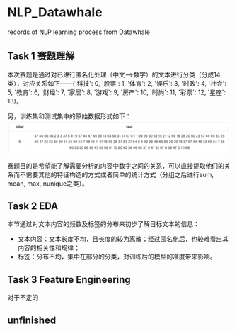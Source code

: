 # NLP_Datawhale
records of NLP learning process from Datawhale

## Task 1 赛题理解
本次赛题是通过对已进行匿名化处理（中文-->数字）的文本进行分类（分成14类），对应关系如下——{'科技': 0, '股票': 1, '体育': 2, '娱乐': 3, '时政': 4, '社会': 5, '教育': 6, '财经': 7, '家居': 8, '游戏': 9, '房产': 10, '时尚': 11, '彩票': 12, '星座': 13}。

另，训练集和测试集中的原始数据形式如下：
![image](https://github.com/KennyNgZW/NLP_Datawhale/blob/master/dataform_text_classification.png)

赛题目的是希望能了解需要分析的内容中数字之间的关系，可以直接提取他们的关系而不需要其他的特征构造的方式或者简单的统计方式（分组之后进行sum, mean, max, nunique之类）。

## Task 2 EDA
本节通过对文本内容的频数及标签的分布来初步了解目标文本的信息：
* 文本内容：文本长度不均，且长度的较为离散；经过匿名化后，也较难看出其内容的相关性和规律；
* 标签：分布不均，集中在部分的分类，对训练后的模型的准度带来影响。

## Task 3 Feature Engineering
对于不定的

## unfinished
